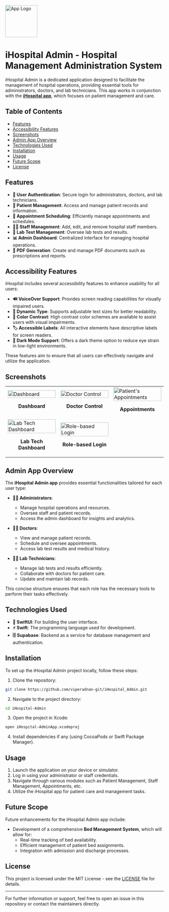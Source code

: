 <img alt="App Logo" width="102" src="https://github.com/user-attachments/assets/23d4978e-3481-4b3c-91c3-8b5c2e04f106">


# iHospital Admin - Hospital Management Administration System

iHospital Admin is a dedicated application designed to facilitate the management of hospital operations, providing essential tools for administrators, doctors, and lab technicians. This app works in conjunction with the [**iHospital app**](https://github.com/viperadnan-git/iHospital), which focuses on patient management and care.

## Table of Contents

- [Features](#features)
- [Accessibility Features](#accessibility-features)
- [Screenshots](#screenshots)
- [Admin App Overview](#admin-app-overview)
- [Technologies Used](#technologies-used)
- [Installation](#installation)
- [Usage](#usage)
- [Future Scope](#future-scope)
- [License](#license)

## Features

- **🔐 User Authentication**: Secure login for administrators, doctors, and lab technicians.
- **👥 Patient Management**: Access and manage patient records and information.
- **📅 Appointment Scheduling**: Efficiently manage appointments and schedules.
- **👨‍⚕️ Staff Management**: Add, edit, and remove hospital staff members.
- **🔬 Lab Test Management**: Oversee lab tests and results.
- **📊 Admin Dashboard**: Centralized interface for managing hospital operations.
- **📄 PDF Generation**: Create and manage PDF documents such as prescriptions and reports.

## Accessibility Features

iHospital includes several accessibility features to enhance usability for all users:

- **🔊 VoiceOver Support**: Provides screen reading capabilities for visually impaired users.
- **📱 Dynamic Type**: Supports adjustable text sizes for better readability.
- **🎨 Color Contrast**: High contrast color schemes are available to assist users with visual impairments.
- **🏷️ Accessible Labels**: All interactive elements have descriptive labels for screen readers.
- **🌙 Dark Mode Support**: Offers a dark theme option to reduce eye strain in low-light environments.

These features aim to ensure that all users can effectively navigate and utilize the application.

## Screenshots

<table>
  <tr>
    <td width="33%">
      <img src="https://github.com/user-attachments/assets/8f3fc6d3-b3cf-424b-800b-cf7b942deb7c" width="100%" alt="Dashboard"/>
      <p align="center"><strong>Dashboard</strong></p>
    </td>
    <td width="33%">
      <img src="https://github.com/user-attachments/assets/ab4193f9-294f-4ed5-a866-0d083b78d86d" width="100%" alt="Doctor Control"/>
      <p align="center"><strong>Doctor Control</strong></p>
    </td>
    <td width="33%">
      <img src="https://github.com/user-attachments/assets/aa8f55ed-fd63-49b4-bfe6-180cbc98fbc8" width="100%" alt="Patient's Appointments"/>
      <p align="center"><strong>Appointments</strong></p>
    </td>
  </tr>
  <tr>
    <td width="33%">
      <img src="https://github.com/user-attachments/assets/6e0a1b00-f4e2-478c-8003-c5cdecedd7b1" width="100%" alt="Lab Tech Dashboard"/>
      <p align="center"><strong>Lab Tech Dashboard</strong></p>
    </td>
    <td width="33%">
      <img src="https://github.com/user-attachments/assets/0ffec3da-aeff-4cfc-9637-c5bf5b63b5ee" width="100%" alt="Role-based Login"/>
      <p align="center"><strong>Role-based Login</strong></p>
    </td>
    <td width="33%"></td>
  </tr>
</table>


## Admin App Overview

The **iHospital Admin app** provides essential functionalities tailored for each user type:

- **👨‍💼 Administrators**: 
  - Manage hospital operations and resources.
  - Oversee staff and patient records.
  - Access the admin dashboard for insights and analytics.

- **👨‍⚕️ Doctors**: 
  - View and manage patient records.
  - Schedule and oversee appointments.
  - Access lab test results and medical history.

- **👨‍🔬 Lab Technicians**: 
  - Manage lab tests and results efficiently.
  - Collaborate with doctors for patient care.
  - Update and maintain lab records.

This concise structure ensures that each role has the necessary tools to perform their tasks effectively.

## Technologies Used

- **📱 SwiftUI**: For building the user interface.
- **⚡ Swift**: The programming language used for development.
- **🗄️ Supabase**: Backend as a service for database management and authentication.

## Installation

To set up the iHospital Admin project locally, follow these steps:

1. Clone the repository:
```bash
git clone https://github.com/viperadnan-git/iHospital_Admin.git
```
2. Navigate to the project directory:
```bash
cd iHospital-Admin
```
3. Open the project in Xcode:
```bash
open iHospital-AdminApp.xcodeproj
```
4. Install dependencies if any (using CocoaPods or Swift Package Manager).

## Usage

1. Launch the application on your device or simulator.
2. Log in using your administrator or staff credentials.
3. Navigate through various modules such as Patient Management, Staff Management, Appointments, etc.
4. Utilize the iHospital app for patient care and management tasks.

## Future Scope

Future enhancements for the iHospital Admin app include:

- Development of a comprehensive **Bed Management System**, which will allow for:
  - Real-time tracking of bed availability.
  - Efficient management of patient bed assignments.
  - Integration with admission and discharge processes.

## License

This project is licensed under the MIT License - see the [LICENSE](LICENSE) file for details.

---

For further information or support, feel free to open an issue in this repository or contact the maintainers directly.
